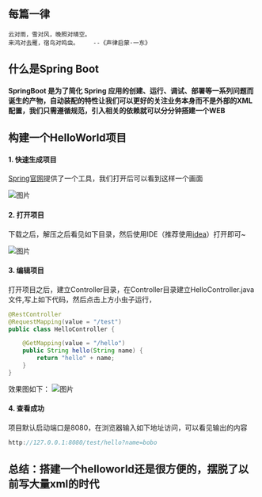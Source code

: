 ## 每篇一律
```text
云对雨，雪对风，晚照对晴空。
来鸿对去雁，宿鸟对鸣虫。    --《声律启蒙·一东》
```

## 什么是Spring Boot

#### SpringBoot 是为了简化 Spring 应用的创建、运行、调试、部署等一系列问题而诞生的产物，自动装配的特性让我们可以更好的关注业务本身而不是外部的XML配置，我们只需遵循规范，引入相关的依赖就可以分分钟搭建一个WEB

## 构建一个HelloWorld项目

#### 1. 快速生成项目
[Spring官网](https://start.spring.io/)提供了一个工具，我们打开后可以看到这样一个画面

![图片](_media/SpringBoot2/helloworld.png)


#### 2. 打开项目
下载之后，解压之后看见如下目录，然后使用IDE（推荐使用[idea](https://www.jetbrains.com/idea/download)）打开即可~

![图片](_media/SpringBoot2/helloworld0.png)


#### 3. 编辑项目
打开项目之后，建立Controller目录，在Controller目录建立HelloController.java文件,写上如下代码，然后点击上方小虫子运行，
```java
@RestController
@RequestMapping(value = "/test")
public class HelloController {

    @GetMapping(value = "/hello")
    public String hello(String name) {
        return "hello" + name;
    }
}
```
效果图如下：
![图片](_media/SpringBoot2/helloworld1.png)


#### 4. 查看成功
项目默认启动端口是8080，在浏览器输入如下地址访问，可以看见输出的内容
```Java
http://127.0.0.1:8080/test/hello?name=bobo
```

## 总结：搭建一个helloworld还是很方便的，摆脱了以前写大量xml的时代
